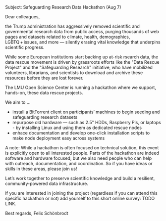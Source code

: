 Subject: Safeguarding Research Data Hackathon (Aug 7)

Dear colleagues,

the Trump administration has aggressively removed scientific and governmental research data from public access, purging thousands of web pages and datasets related to climate, health, demographics, LGBTQ + issues, and more — silently erasing vital knowledge that underpins scientific progress.

While some European institutions start backing up at-risk rsearch data, the data rescue movement is driven by grassroots efforts like the "Data Rescue Project" and the "Safeguarding Research" initiative, who have mobilized volunteers, librarians, and scientists to download and archive these resources before they are lost forever.

The LMU Open Science Center is running a hackathon where we support, hands-on, these data rescue projects.

We aim to ...

- install a BitTorrent client on participants’ machines to begin seeding and safeguarding research datasets
- repurpose old hardware — such as 2.5" HDDs, Raspberry Pis, or laptops - by installing Linux and using them as dedicated rescue nodes
- enhace documentation and develop one-click installation scripts to make node deployment easy across systems

A note: While a hackathon is often focused on technical solution, this event is explicitly open to all interested people. Parts of the hackathon are indeed software and hardware focused, but we also need people who can help with outreach, documentation, and coordination. So if you have ideas or skills in these areas, please join us!

Let’s work together to preserve scientific knowledge and build a resilient, community-powered data infrastructure.

If you are interested in joining the project (regardless if you can attend this specific hackathon or not) add yourself to this short online survey: TODO LINK.

Best regards,
Felix Schönbrodt
